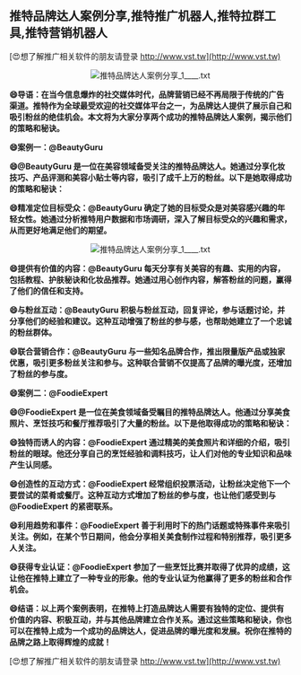 ## **推特品牌达人案例分享,推特推广机器人,推特拉群工具,推特营销机器人**

[😍想了解推广相关软件的朋友请登录 http://www.vst.tw](http://www.vst.tw)

 <center><img src="https://vst.tw/MP4/tuiguang/png/8.png" alt="推特品牌达人案例分享_1____.txt"></center>

**😄导语：在当今信息爆炸的社交媒体时代，品牌营销已经不再局限于传统的广告渠道。推特作为全球最受欢迎的社交媒体平台之一，为品牌达人提供了展示自己和吸引粉丝的绝佳机会。本文将为大家分享两个成功的推特品牌达人案例，揭示他们的策略和秘诀。**

**😄案例一：@BeautyGuru**

**😄@BeautyGuru 是一位在美容领域备受关注的推特品牌达人。她通过分享化妆技巧、产品评测和美容小贴士等内容，吸引了成千上万的粉丝。以下是她取得成功的策略和秘诀：**

**😄精准定位目标受众：@BeautyGuru 确定了她的目标受众是对美容感兴趣的年轻女性。她通过分析推特用户数据和市场调研，深入了解目标受众的兴趣和需求，从而更好地满足他们的期望。**

 <center><img src="https://vst.tw/MP4/tuiguang/png/2.png" alt="推特品牌达人案例分享_1____.txt"></center>

**😄提供有价值的内容：@BeautyGuru 每天分享有关美容的有趣、实用的内容，包括教程、护肤秘诀和化妆品推荐。她通过用心创作内容，解答粉丝的问题，赢得了他们的信任和支持。**

**😄与粉丝互动：@BeautyGuru 积极与粉丝互动，回复评论，参与话题讨论，并分享他们的经验和建议。这种互动增强了粉丝的参与感，也帮助她建立了一个忠诚的粉丝群体。**

**😄联合营销合作：@BeautyGuru 与一些知名品牌合作，推出限量版产品或独家优惠，吸引更多粉丝关注和参与。这种联合营销不仅提高了品牌的曝光度，还增加了粉丝的参与度。**

**😄案例二：@FoodieExpert**

**😄@FoodieExpert 是一位在美食领域备受瞩目的推特品牌达人。他通过分享美食照片、烹饪技巧和餐厅推荐吸引了大量的粉丝。以下是他取得成功的策略和秘诀：**

**😄独特而诱人的内容：@FoodieExpert 通过精美的美食照片和详细的介绍，吸引粉丝的眼球。他还分享自己的烹饪经验和调料技巧，让人们对他的专业知识和品味产生认同感。**

**😄创造性的互动方式：@FoodieExpert 经常组织投票活动，让粉丝决定他下一个要尝试的菜肴或餐厅。这种互动方式增加了粉丝的参与度，也让他们感受到与 @FoodieExpert 的紧密联系。**

**😄利用趋势和事件：@FoodieExpert 善于利用时下的热门话题或特殊事件来吸引关注。例如，在某个节日期间，他会分享相关美食制作过程和特别推荐，吸引更多人关注。**

**😄获得专业认证：@FoodieExpert 参加了一些烹饪比赛并取得了优异的成绩，这让他在推特上建立了一种专业的形象。他的专业认证为他赢得了更多的粉丝和合作机会。**

**😄结语：以上两个案例表明，在推特上打造品牌达人需要有独特的定位、提供有价值的内容、积极互动，并与其他品牌建立合作关系。通过这些策略和秘诀，你也可以在推特上成为一个成功的品牌达人，促进品牌的曝光度和发展。祝你在推特的品牌之路上取得辉煌的成就！**

[😍想了解推广相关软件的朋友请登录 http://www.vst.tw](http://www.vst.tw)



